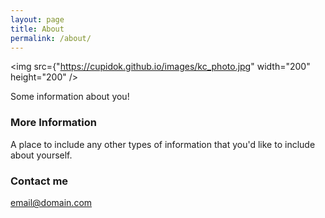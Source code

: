 ```yaml
---
layout: page
title: About
permalink: /about/
---
```

<img src={"https://cupidok.github.io/images/kc_photo.jpg" width="200" height="200" />

Some information about you!

### More Information

A place to include any other types of information that you'd like to include about yourself.

### Contact me

[email@domain.com](mailto:email@domain.com)
